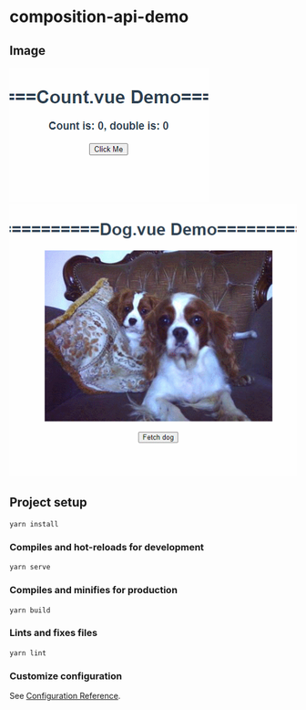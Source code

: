 <!--
 * @Author: Mencre
 * @LastEditors: Mencre
 * @email: mencre@163.com
 * @Date: 2020-09-06 17:03:54
 * @LastEditTime: 2020-09-06 17:40:14
 * @Description: README.md
-->
# composition-api-demo

## Image
![Count.vue Demo](/Count.gif)
![Dog.vue Demo](/Dog.gif)

## Project setup
```
yarn install
```

### Compiles and hot-reloads for development
```
yarn serve
```

### Compiles and minifies for production
```
yarn build
```

### Lints and fixes files
```
yarn lint
```

### Customize configuration
See [Configuration Reference](https://cli.vuejs.org/config/).
